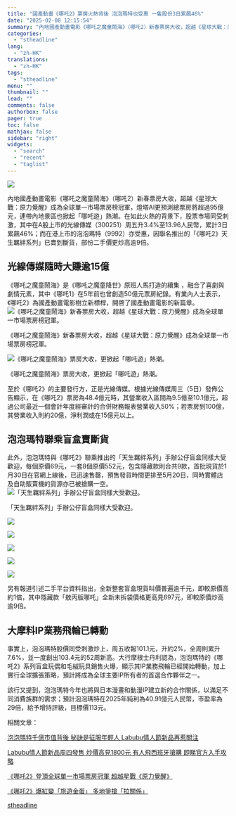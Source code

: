 ```yaml
---
title: "國產動畫《哪吒2》票房火熱背後 泡泡瑪特也受惠 一隻股份3日累飆46%"
date: "2025-02-08 12:15:54"
summary: "內地國產動畫電影《哪吒之魔童鬧海》（哪吒2）新春票房大收，超越《星球大戰：原力..."
categories:
  - "stheadline"
lang:
  - "zh-HK"
translations:
  - "zh-HK"
tags:
  - "stheadline"
menu: ""
thumbnail: ""
lead: ""
comments: false
authorbox: false
pager: true
toc: false
mathjax: false
sidebar: "right"
widgets:
  - "search"
  - "recent"
  - "taglist"
---
```


![](https://image.stheadline.com/f/680p0/0x0/100/none/626ec421d0c996e80b896605617e2171/stheadline/inewsmedia/20250208/_2025020812081576393.jpg)






內地國產動畫電影《哪吒之魔童鬧海》（哪吒2）新春票房大收，超越《星球大戰：原力覺醒》成為全球單一市場票房榜冠軍，燈塔AI更預測總票房將超過95億元，連帶內地景區也掀起「哪吒遊」熱潮。在如此火熱的背景下，股票市場同受刺激，其中在A股上市的光線傳媒（300251）周五升3.4%至13.96人民幣，累計3日累飆46%；而在港上市的泡泡瑪特（9992）亦受惠，因聯名推出的「《哪吒2》天生羈絆系列」已賣到斷貨，部份二手價更炒高逾9倍。

光線傳媒隨時大賺逾15億
------------

《哪吒之魔童鬧海》是《哪吒之魔童降世》原班人馬打造的續集 ，融合了喜劇與劇情元素，其中《哪吒1》在5年前也曾創造50億元票房紀錄。有業內人士表示，《哪吒2》為國產動畫電影樹立新標桿，開啓了國產動畫電影的新篇章。
 ![《哪吒之魔童鬧海》新春票房大收，超越《星球大戰：原力覺醒》成為全球單一市場票房榜冠軍。](https://image.hkhl.hk/f/1024p0/0x0/100/none/11ca54da3285153e92803740d5948055/2025-02/WhatsApp_Image_2025-02-08_at_11_58_01.jpeg)


《哪吒之魔童鬧海》新春票房大收，超越《星球大戰：原力覺醒》成為全球單一市場票房榜冠軍。



 ![《哪吒之魔童鬧海》票房大收，更掀起「哪吒遊」熱潮。](https://image.hkhl.hk/f/1024p0/0x0/100/none/173717d6d89ac286b2d559d9962e64d7/2025-02/WhatsApp_Image_2025-02-08_at_11_58_01_2_.jpeg)


《哪吒之魔童鬧海》票房大收，更掀起「哪吒遊」熱潮。




至於《哪吒2》的主要發行方，正是光線傳媒。根據光線傳媒周三（5日）發佈公告顯示，在《哪吒2》票房為48.4億元時，其營業收入區間為9.5億至10.1億元，超過公司最近一個會計年度經審計的合併財務報表營業收入50%；若票房到100億，其營業收入則約20億，淨利潤或在15億元以上。

泡泡瑪特聯乘盲盒賣斷貨
-----------

此外，泡泡瑪特與《哪吒2》聯乘推出的「天生羈絆系列」手辦公仔盲盒同樣大受歡迎，每個原價69元，一套8個原價552元，包含隱藏款則合共9款，首批現貨於1月30日在官網上線後，已迅速售罄，預售發貨時間更排至5月20日，同時實體店及自助販賣機的貨源亦已被搶購一空。
 ![「天生羈絆系列」手辦公仔盲盒同樣大受歡迎。](https://image.hkhl.hk/f/1024p0/0x0/100/none/ea2efe3c8292e6ba53bff4505ba0ebb8/2025-02/WhatsApp_Image_2025-02-08_at_11_58_02.jpeg)


「天生羈絆系列」手辦公仔盲盒同樣大受歡迎。



 ![](https://image.hkhl.hk/f/1024p0/0x0/100/none/c879ac039543781884e5bc0697bf124f/2025-02/WhatsApp_Image_2025-02-08_at_11_58_03_2_.jpeg)




 ![](https://image.hkhl.hk/f/1024p0/0x0/100/none/3a93e37360940de86d045f3f88dee813/2025-02/WhatsApp_Image_2025-02-08_at_11_58_03_3_.jpeg)




 ![](https://image.hkhl.hk/f/1024p0/0x0/100/none/582d1a55e93dda8a88e26d69643ccf32/2025-02/WhatsApp_Image_2025-02-08_at_11_58_02_2_.jpeg)




 ![](https://image.hkhl.hk/f/1024p0/0x0/100/none/0e7e0aa4e3d78d590de6f49238002181/2025-02/WhatsApp_Image_2025-02-08_at_11_58_03.jpeg)




 ![](https://image.hkhl.hk/f/1024p0/0x0/100/none/20034bd7895faf1baccd2bc20ea3fe93/2025-02/WhatsApp_Image_2025-02-08_at_11_58_04.jpeg)





另有報道引述二手平台資料指出，全新整套盲盒現貨叫價普遍逾千元，即較原價高約1倍，其中隱藏款「敖丙版哪吒」全新未拆袋價格更高見697元，即較原價炒高逾9倍。

大摩料IP業務飛輪已轉動
------------

事實上，泡泡瑪特股價同受刺激炒上，周五收報101.1元，升約2%，全周則累升7.6%，並一度創出103.4元的52周新高。大行摩根士丹利認為，泡泡瑪特的《哪吒2》系列盲盒玩偶和毛絨玩具銷售火爆，顯示其IP業務飛輪已經開始轉動，加上實行全球擴張策略，預計將成為全球主要IP所有者的首選合作夥伴之一。

該行又提到，泡泡瑪特今年也將與日本漫畫和動漫IP建立新的合作關係，以滿足不同消費族群的需求；預計泡泡瑪特在2025年純利為40.91億元人民幣，市盈率為29倍，給予增持評級，目標價113元。

相關文章：

[泡泡瑪特千億市值背後 秘訣是征服年輕人 Labubu情人節新品再惹關注](https://www.stheadline.com/realtime-finance/3425541/)

[Labubu情人節新品周四發售 炒價高見1800元 有人飛西班牙搶購 即睇官方入手攻略](https://www.stheadline.com/realtime-finance/3425924)

[《哪吒2》登頂全球單一市場票房冠軍 超越星戰《原力覺醒》](https://www.stheadline.com/realtime-china/3426684)

[《哪吒2》爆紅變「旅遊金蛋」 多地爭搶「拉關係」](https://www.stheadline.com/realtime-china/3426778)

[stheadline](https://std.stheadline.com/realtime/article/2051541/即時-財經-國產動畫-哪吒2-票房火熱背後-泡泡瑪特也受惠-一隻股份3日累飆46)
